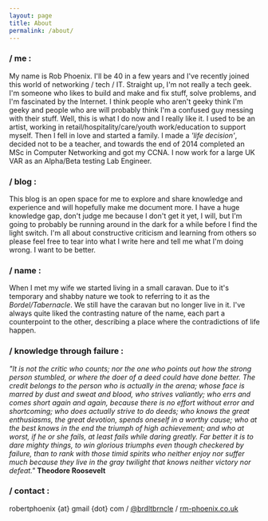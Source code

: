 ```yaml
---
layout: page
title: About
permalink: /about/
---
```


### / me :
My name is Rob Phoenix. I'll be 40 in a few years and I've recently joined this world of networking / tech / IT.  Straight up, I'm not really a tech geek. I'm someone who likes to build and make and fix stuff, solve problems, and I'm fascinated by the Internet. I think people who aren't geeky think I'm geeky and people who are will probably think I'm a confused guy messing with their stuff. Well, this is what I do now and I really like it. I used to be an artist, working in retail/hospitality/care/youth work/education to support myself. Then I fell in love and started a family. I made a *'life decision'*, decided not to be a teacher, and towards the end of 2014 completed an MSc in Computer Networking and got my CCNA. I now work for a large UK VAR as an Alpha/Beta testing Lab Engineer.

### / blog :
This blog is an open space for me to explore and share knowledge and experience and will hopefully make me document more. I have a huge knowledge gap, don't judge me because I don't get it yet, I will, but I'm going to probably be running around in the dark for a while before I find the light switch. I'm all about constructive criticism and learning from others so please feel free to tear into what I write here and tell me what I'm doing wrong. I want to be better.

### / name :
When I met my wife we started living in a small caravan.  Due to it's temporary and shabby nature we took to referring to it as the *Bordel/Tabernacle*.  We still have the caravan but no longer live in it.  I've always quite liked the contrasting nature of the name, each part a counterpoint to the other, describing a place where the contradictions of life happen.

### / knowledge through failure :
*"It is not the critic who counts; nor the one who points out how the strong person stumbled, or where the doer of a deed could have done better.  The credit belongs to the person who is actually in the arena; whose face is marred by dust and sweat and blood, who strives valiantly; who errs and comes short again and again, because there is no effort without error and shortcoming; who does actually strive to do deeds; who knows the great enthusiasms, the great devotion, spends oneself in a worthy cause; who at the best knows in the end the triumph of high achievement; and who at worst, if he or she fails, at least fails while daring greatly.  Far better it is to dare mighty things, to win glorious triumphs even though checkered by failure, than to rank with those timid spirits who neither enjoy nor suffer much because they live in the gray twilight that knows neither victory nor defeat."*
**Theodore Roosevelt**

### / contact :
robertphoenix {at} gmail {dot} com / [@brdltbrncle](https://twitter.com/brdltbrncle) / [rm-phoenix.co.uk](http://rm-phoenix.co.uk/)
